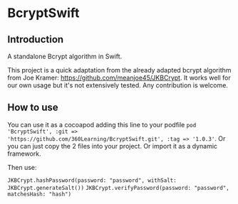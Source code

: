 # BcryptSwift

## Introduction

A standalone Bcrypt algorithm in Swift.

This project is a quick adaptation from the already adapted bcrypt algorithm from Joe Kramer: https://github.com/meanjoe45/JKBCrypt. It works well for our own usage but it's not extensively tested. Any contribution is welcome.

## How to use

You can use it as a cocoapod adding this line to your podfile `pod 'BcryptSwift', :git => 'https://github.com/360Learning/BcryptSwift.git', :tag => '1.0.3'`.
Or you can just copy the 2 files into your project. Or import it as a dynamic framework.

Then use:

`JKBCrypt.hashPassword(password: "password", withSalt: JKBCrypt.generateSalt())`
`JKBCrypt.verifyPassword(password: "password", matchesHash: "hash")`
